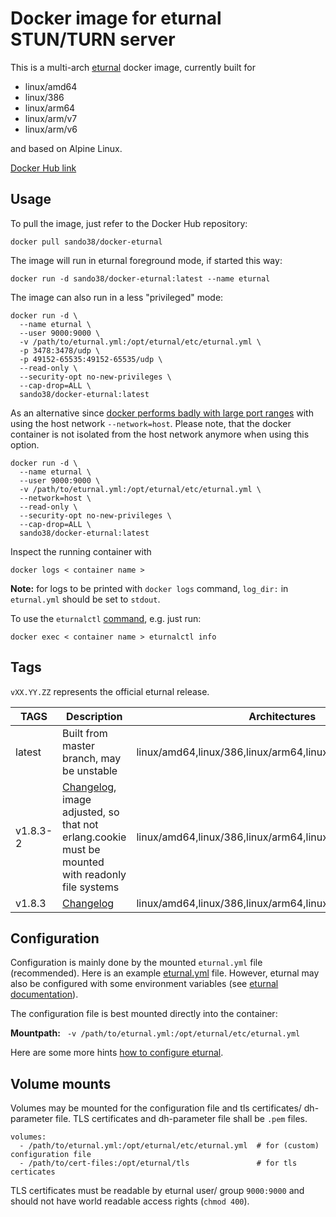 # Docker image for eturnal STUN/TURN server

This is a multi-arch [eturnal](https://eturnal.net/) docker image, currently built for

* linux/amd64
* linux/386
* linux/arm64
* linux/arm/v7
* linux/arm/v6

and based on Alpine Linux.

[Docker Hub link](https://hub.docker.com/r/sando38/docker-eturnal)

## Usage

To pull the image, just refer to the Docker Hub repository:

`docker pull sando38/docker-eturnal`

The image will run in eturnal foreground mode, if started this way:

`docker run -d sando38/docker-eturnal:latest --name eturnal`

The image can also run in a less "privileged" mode:

```
docker run -d \
  --name eturnal \
  --user 9000:9000 \
  -v /path/to/eturnal.yml:/opt/eturnal/etc/eturnal.yml \
  -p 3478:3478/udp \
  -p 49152-65535:49152-65535/udp \
  --read-only \
  --security-opt no-new-privileges \
  --cap-drop=ALL \
  sando38/docker-eturnal:latest
```

As an alternative since [docker performs badly with large port ranges](https://github.com/instrumentisto/coturn-docker-image/issues/3) with using the host network `--network=host`. Please note, that the docker container is not isolated from the host network anymore when using this option.

```
docker run -d \
  --name eturnal \
  --user 9000:9000 \
  -v /path/to/eturnal.yml:/opt/eturnal/etc/eturnal.yml \
  --network=host \
  --read-only \
  --security-opt no-new-privileges \
  --cap-drop=ALL \
  sando38/docker-eturnal:latest
```

Inspect the running container with

`docker logs < container name >`

**Note:** for logs to be printed with `docker logs` command, `log_dir:` in `eturnal.yml` should be set to `stdout`.

To use the `eturnalctl` [command](https://eturnal.net/documentation/#Operation), e.g. just run:

`docker exec < container name > eturnalctl info`

## Tags

`vXX.YY.ZZ` represents the official eturnal release.

| TAGS  | Description  | Architectures  |
| ------------ | ------------ | ------------ |
| latest  | Built from master branch, may be unstable  | linux/amd64,linux/386,linux/arm64,linux/arm/v7,linux/arm/v6  |
| v1.8.3-2  | [Changelog](https://github.com/processone/eturnal/releases/tag/1.8.3), image adjusted, so that not erlang.cookie must be mounted with readonly file systems | linux/amd64,linux/386,linux/arm64,linux/arm/v7,linux/arm/v6  |
| v1.8.3  | [Changelog](https://github.com/processone/eturnal/releases/tag/1.8.3) | linux/amd64,linux/386,linux/arm64,linux/arm/v7,linux/arm/v6  |

## Configuration

Configuration is mainly done by the mounted `eturnal.yml` file (recommended). Here is an example [eturnal.yml](https://github.com/processone/eturnal/blob/master/config/eturnal.yml) file. However, eturnal may also be configured with some environment variables (see [eturnal documentation](https://eturnal.net/documentation/#Environment_Variables)).

The configuration file is best mounted directly into the container:

**Mountpath:**
` -v /path/to/eturnal.yml:/opt/eturnal/etc/eturnal.yml`

Here are some more hints [how to configure eturnal](https://eturnal.net/documentation/#Global_Configuration).

## Volume mounts

Volumes may be mounted for the configuration file and tls certificates/ dh-parameter file. TLS certificates and dh-parameter file shall be `.pem` files.

```
volumes:
  - /path/to/eturnal.yml:/opt/eturnal/etc/eturnal.yml  # for (custom) configuration file
  - /path/to/cert-files:/opt/eturnal/tls               # for tls certicates
```

TLS certificates must be readable by eturnal user/ group `9000:9000` and should not have world readable access rights (`chmod 400`).
